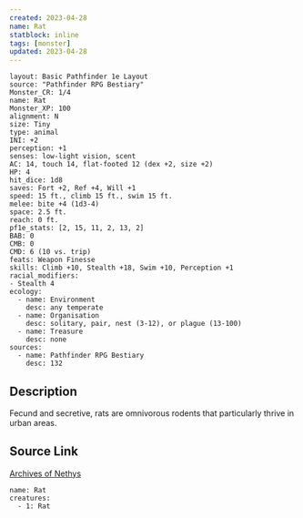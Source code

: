 ```yaml
---
created: 2023-04-28
name: Rat
statblock: inline
tags: [monster]
updated: 2023-04-28
---
```

```statblock
layout: Basic Pathfinder 1e Layout
source: "Pathfinder RPG Bestiary"
Monster_CR: 1/4
name: Rat
Monster_XP: 100
alignment: N
size: Tiny
type: animal
INI: +2
perception: +1
senses: low-light vision, scent
AC: 14, touch 14, flat-footed 12 (dex +2, size +2)
HP: 4
hit_dice: 1d8
saves: Fort +2, Ref +4, Will +1
speed: 15 ft., climb 15 ft., swim 15 ft.
melee: bite +4 (1d3-4)
space: 2.5 ft.
reach: 0 ft.
pf1e_stats: [2, 15, 11, 2, 13, 2]
BAB: 0
CMB: 0
CMD: 6 (10 vs. trip)
feats: Weapon Finesse
skills: Climb +10, Stealth +18, Swim +10, Perception +1
racial_modifiers:
- Stealth 4
ecology:
  - name: Environment
    desc: any temperate
  - name: Organisation
    desc: solitary, pair, nest (3-12), or plague (13-100)
  - name: Treasure
    desc: none
sources:
  - name: Pathfinder RPG Bestiary
    desc: 132
```
## Description
Fecund and secretive, rats are omnivorous rodents that particularly thrive in urban areas.
## Source Link
[Archives of Nethys](https://aonprd.com/MonsterDisplay.aspx?ItemName=Rat)
```encounter-table
name: Rat
creatures:
  - 1: Rat
```
